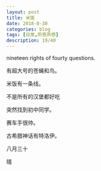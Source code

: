 ```yaml
---
layout: post
title: 米饭
date: 2018-8-30
categories: blog
tags: [日常,所思所想]
description: 19/40
---
```


nineteen rights of fourty questions.

有超大号的苍蝇和鸟。

米饭有一条线。

不是所有的汉堡都好吃

突然找到初中同学。

赛车手很帅。

古希腊神话有特洛伊。

八月三十

晴

